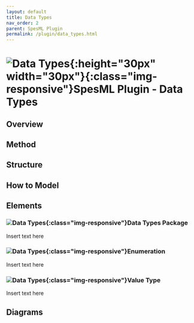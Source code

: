 ```yaml
---
layout: default
title: Data Types
nav_order: 2
parent: SpesML Plugin
permalink: /plugin/data_types.html
---
```


# ![Data Types ](/images/data_types/DataTypes.png){:height="30px" width="30px"}{:class="img-responsive"}SpesML Plugin - Data Types

## Overview

## Method

## Structure

## How to Model

## Elements
### ![Data Types](/images/data_types/DataTypes.png){:class="img-responsive"}Data Types Package
Insert text here
### ![Data Types](/images/data_types/enumeration.png){:class="img-responsive"}Enumeration
Insert text here
### ![Data Types](/images/data_types/value_type.png){:class="img-responsive"}Value Type
Insert text here

## Diagrams
